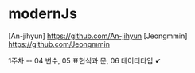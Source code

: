# modernJs
[An-jihyun] <https://github.com/An-jihyun>
[Jeongmmin] <https://github.com/Jeongmmin>

1주차 -- 04 변수, 05 표현식과 문, 06 데이터타입 ✔ 
